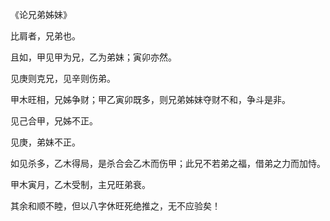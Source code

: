 《论兄弟姊妹》

比肩者，兄弟也。

且如，甲见甲为兄，乙为弟妹；寅卯亦然。

见庚则克兄，见辛则伤弟。

甲木旺相，兄姊争财；甲乙寅卯既多，则兄弟姊妹夺财不和，争斗是非。

见己合甲，兄姊不正。

见庚，弟妹不正。

如见杀多，乙木得局，是杀合会乙木而伤甲；此兄不若弟之福，借弟之力而加恃。

甲木寅月，乙木受制，主兄旺弟衰。

其余和顺不睦，但以八字休旺死绝推之，无不应验矣！


